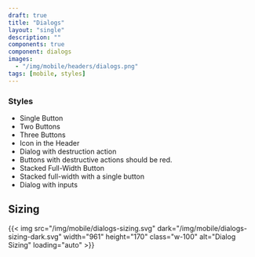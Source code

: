 ```yaml
---
draft: true
title: "Dialogs"
layout: "single"
description: ""
components: true
component: dialogs
images:
  - "/img/mobile/headers/dialogs.png"
tags: [mobile, styles]
---
```

### Styles

- Single Button
- Two Buttons
- Three Buttons
- Icon in the Header
- Dialog with destruction action
- Buttons with destructive actions should be red.
- Stacked Full-Width Button
- Stacked full-width with a single button
- Dialog with inputs

## Sizing

{{< img src="/img/mobile/dialogs-sizing.svg" dark="/img/mobile/dialogs-sizing-dark.svg" width="961" height="170" class="w-100" alt="Dialog Sizing" loading="auto" >}}
